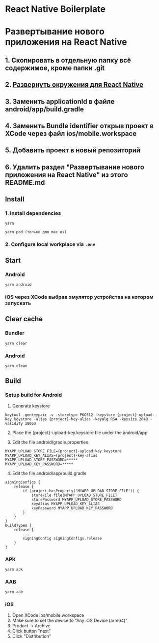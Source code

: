 # React Native Boilerplate

# Развертывание нового приложения на React Native

## 1. Скопировать в отдельную папку всё содержимое, кроме папки .git

## 2. [Развернуть окружения для React Native](https://docs.google.com/document/d/1h_rl1642YX-rO-rgERlZWjpuypck7hY5ncCUTtmchPo/edit?usp=sharing)

## 3. Заменить applicationId в файле android/app/build.gradle

## 4. Заменить Bundle identifier открыв проект в XCode через файл ios/mobile.workspace

## 5. Добавить проект в новый репозиторий

## 6. Удалить раздел "Развертывание нового приложения на React Native" из этого README.md

## Install

### 1. Install dependencies

```shell
yarn

yarn pod (только для mac os)
```

### 2. Configure local workplace via `.env`

## Start

### Android

```shell
yarn android
```

### iOS через XCode выбрав эмулятор устройства на котором запускать

## Clear cache

### Bundler

```shell
yarn clear
```

### Android

```shell
yarn clean
```

## Build

### Setup build for Android

1. Generate keystore

```shell
keytool -genkeypair -v -storetype PKCS12 -keystore {project}-upload-key.keystore -alias {project}-key-alias -keyalg RSA -keysize 2048 -validity 10000

```

2. Place the {project}-upload-key.keystore file under the android/app

3. Edit the file android/gradle.properties

```
MYAPP_UPLOAD_STORE_FILE={project}-upload-key.keystore
MYAPP_UPLOAD_KEY_ALIAS={project}-key-alias
MYAPP_UPLOAD_STORE_PASSWORD=*****
MYAPP_UPLOAD_KEY_PASSWORD=*****
```

4. Edit the file android/app/build.gradle

```
signingConfigs {
    release {
        if (project.hasProperty('MYAPP_UPLOAD_STORE_FILE')) {
            storeFile file(MYAPP_UPLOAD_STORE_FILE)
            storePassword MYAPP_UPLOAD_STORE_PASSWORD
            keyAlias MYAPP_UPLOAD_KEY_ALIAS
            keyPassword MYAPP_UPLOAD_KEY_PASSWORD
        }
    }
}
buildTypes {
    release {
        ...
        signingConfig signingConfigs.release
    }
}
```

### APK

```shell
yarn apk
```

### AAB

```shell
yarn aab
```

### iOS

1. Open XCode ios/mobile.workspace
2. Make sure to set the device to "Any iOS Device (arm64)"
3. Product -> Archive
4. Click button "next"
5. Click "Distribution"
